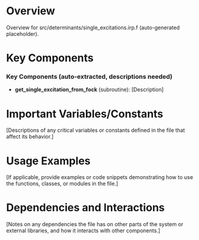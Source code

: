 # Overview

Overview for src/determinants/single_excitations.irp.f (auto-generated placeholder).

# Key Components

### Key Components (auto-extracted, descriptions needed)
- **get_single_excitation_from_fock** (subroutine): [Description]

# Important Variables/Constants

[Descriptions of any critical variables or constants defined in the file that affect its behavior.]

# Usage Examples

[If applicable, provide examples or code snippets demonstrating how to use the functions, classes, or modules in the file.]

# Dependencies and Interactions

[Notes on any dependencies the file has on other parts of the system or external libraries, and how it interacts with other components.]
